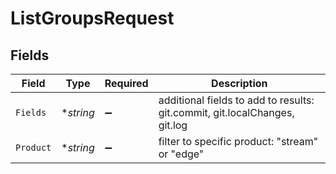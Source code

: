 # ListGroupsRequest


## Fields

| Field                                                                      | Type                                                                       | Required                                                                   | Description                                                                |
| -------------------------------------------------------------------------- | -------------------------------------------------------------------------- | -------------------------------------------------------------------------- | -------------------------------------------------------------------------- |
| `Fields`                                                                   | **string*                                                                  | :heavy_minus_sign:                                                         | additional fields to add to results: git.commit, git.localChanges, git.log |
| `Product`                                                                  | **string*                                                                  | :heavy_minus_sign:                                                         | filter to specific product: "stream" or "edge"                             |